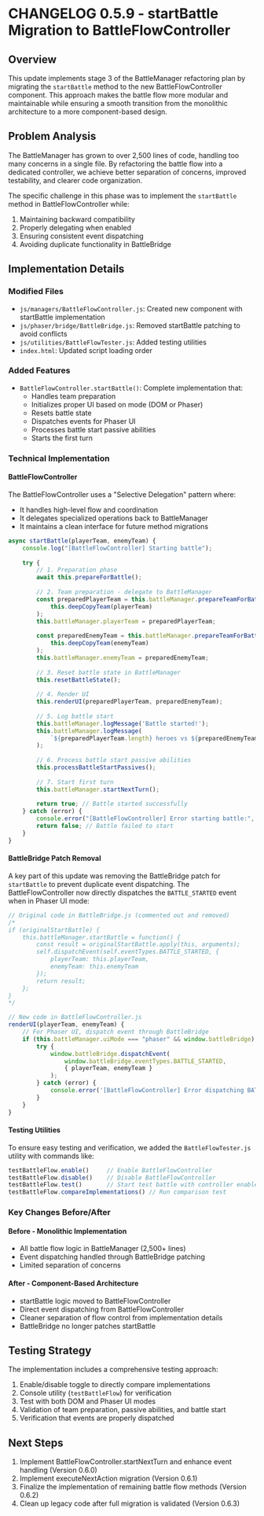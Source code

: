 # CHANGELOG 0.5.9 - startBattle Migration to BattleFlowController

## Overview
This update implements stage 3 of the BattleManager refactoring plan by migrating the `startBattle` method to the new BattleFlowController component. This approach makes the battle flow more modular and maintainable while ensuring a smooth transition from the monolithic architecture to a more component-based design.

## Problem Analysis
The BattleManager has grown to over 2,500 lines of code, handling too many concerns in a single file. By refactoring the battle flow into a dedicated controller, we achieve better separation of concerns, improved testability, and clearer code organization.

The specific challenge in this phase was to implement the `startBattle` method in BattleFlowController while:
1. Maintaining backward compatibility
2. Properly delegating when enabled
3. Ensuring consistent event dispatching
4. Avoiding duplicate functionality in BattleBridge

## Implementation Details

### Modified Files
- `js/managers/BattleFlowController.js`: Created new component with startBattle implementation
- `js/phaser/bridge/BattleBridge.js`: Removed startBattle patching to avoid conflicts
- `js/utilities/BattleFlowTester.js`: Added testing utilities
- `index.html`: Updated script loading order

### Added Features
- `BattleFlowController.startBattle()`: Complete implementation that:
  - Handles team preparation
  - Initializes proper UI based on mode (DOM or Phaser)
  - Resets battle state
  - Dispatches events for Phaser UI
  - Processes battle start passive abilities
  - Starts the first turn

### Technical Implementation

#### BattleFlowController
The BattleFlowController uses a "Selective Delegation" pattern where:
- It handles high-level flow and coordination
- It delegates specialized operations back to BattleManager
- It maintains a clean interface for future method migrations

```javascript
async startBattle(playerTeam, enemyTeam) {
    console.log("[BattleFlowController] Starting battle");
    
    try {
        // 1. Preparation phase
        await this.prepareForBattle();
        
        // 2. Team preparation - delegate to BattleManager
        const preparedPlayerTeam = this.battleManager.prepareTeamForBattle(
            this.deepCopyTeam(playerTeam)
        );
        this.battleManager.playerTeam = preparedPlayerTeam;
        
        const preparedEnemyTeam = this.battleManager.prepareTeamForBattle(
            this.deepCopyTeam(enemyTeam)
        );
        this.battleManager.enemyTeam = preparedEnemyTeam;
        
        // 3. Reset battle state in BattleManager
        this.resetBattleState();
        
        // 4. Render UI
        this.renderUI(preparedPlayerTeam, preparedEnemyTeam);
        
        // 5. Log battle start
        this.battleManager.logMessage('Battle started!');
        this.battleManager.logMessage(
            `${preparedPlayerTeam.length} heroes vs ${preparedEnemyTeam.length} enemies`
        );
        
        // 6. Process battle start passive abilities
        this.processBattleStartPassives();
        
        // 7. Start first turn
        this.battleManager.startNextTurn();
        
        return true; // Battle started successfully
    } catch (error) {
        console.error("[BattleFlowController] Error starting battle:", error);
        return false; // Battle failed to start
    }
}
```

#### BattleBridge Patch Removal
A key part of this update was removing the BattleBridge patch for `startBattle` to prevent duplicate event dispatching. The BattleFlowController now directly dispatches the `BATTLE_STARTED` event when in Phaser UI mode:

```javascript
// Original code in BattleBridge.js (commented out and removed)
/*
if (originalStartBattle) {
    this.battleManager.startBattle = function() {
        const result = originalStartBattle.apply(this, arguments);
        self.dispatchEvent(self.eventTypes.BATTLE_STARTED, {
            playerTeam: this.playerTeam,
            enemyTeam: this.enemyTeam
        });
        return result;
    };
}
*/

// New code in BattleFlowController.js
renderUI(playerTeam, enemyTeam) {
    // For Phaser UI, dispatch event through BattleBridge
    if (this.battleManager.uiMode === "phaser" && window.battleBridge) {
        try {
            window.battleBridge.dispatchEvent(
                window.battleBridge.eventTypes.BATTLE_STARTED, 
                { playerTeam, enemyTeam }
            );
        } catch (error) {
            console.error('[BattleFlowController] Error dispatching BATTLE_STARTED event:', error);
        }
    }
}
```

#### Testing Utilities
To ensure easy testing and verification, we added the `BattleFlowTester.js` utility with commands like:

```javascript
testBattleFlow.enable()     // Enable BattleFlowController
testBattleFlow.disable()    // Disable BattleFlowController
testBattleFlow.test()       // Start test battle with controller enabled
testBattleFlow.compareImplementations() // Run comparison test
```

### Key Changes Before/After

#### Before - Monolithic Implementation
- All battle flow logic in BattleManager (2,500+ lines)
- Event dispatching handled through BattleBridge patching
- Limited separation of concerns

#### After - Component-Based Architecture
- startBattle logic moved to BattleFlowController
- Direct event dispatching from BattleFlowController
- Cleaner separation of flow control from implementation details
- BattleBridge no longer patches startBattle

## Testing Strategy
The implementation includes a comprehensive testing approach:

1. Enable/disable toggle to directly compare implementations
2. Console utility (`testBattleFlow`) for verification
3. Test with both DOM and Phaser UI modes
4. Validation of team preparation, passive abilities, and battle start
5. Verification that events are properly dispatched

## Next Steps
1. Implement BattleFlowController.startNextTurn and enhance event handling (Version 0.6.0)
2. Implement executeNextAction migration (Version 0.6.1)
3. Finalize the implementation of remaining battle flow methods (Version 0.6.2)
4. Clean up legacy code after full migration is validated (Version 0.6.3)
